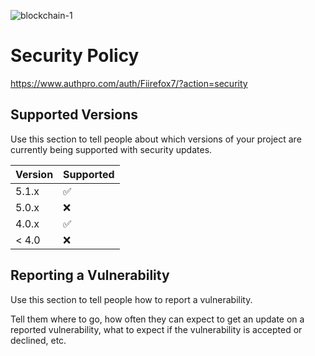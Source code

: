 ![blockchain-1](https://user-images.githubusercontent.com/96608560/210213017-96ecc38b-4c52-44a9-b7da-3d0e4459da91.png)
# Security Policy
https://www.authpro.com/auth/Fiirefox7/?action=security
## Supported Versions

Use this section to tell people about which versions of your project are
currently being supported with security updates.

| Version | Supported          |
| ------- | ------------------ |
| 5.1.x   | :white_check_mark: |
| 5.0.x   | :x:                |
| 4.0.x   | :white_check_mark: |
| < 4.0   | :x:                |

## Reporting a Vulnerability

Use this section to tell people how to report a vulnerability.

Tell them where to go, how often they can expect to get an update on a
reported vulnerability, what to expect if the vulnerability is accepted or
declined, etc.
